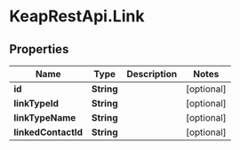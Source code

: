 # KeapRestApi.Link

## Properties

Name | Type | Description | Notes
------------ | ------------- | ------------- | -------------
**id** | **String** |  | [optional] 
**linkTypeId** | **String** |  | [optional] 
**linkTypeName** | **String** |  | [optional] 
**linkedContactId** | **String** |  | [optional] 


